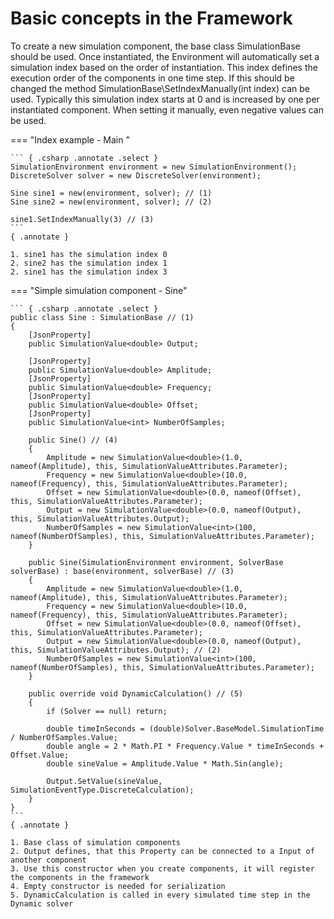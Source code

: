 # Basic concepts in the Framework

To create a new simulation component, the base class SimulationBase should be used.
Once instantiated, the Environment will automatically set a simulation index based on the order of instantiation.
This index defines the execution order of the components in one time step.
If this should be changed the method SimulationBase\SetIndexManually(int index) can be used.
Typically this simulation index starts at 0 and is increased by one per instantiated component.
When setting it manually, even negative values can be used.

=== "Index example - Main "
	
    ``` { .csharp .annotate .select }
	SimulationEnvironment environment = new SimulationEnvironment();
	DiscreteSolver solver = new DiscreteSolver(environment);

	Sine sine1 = new(environment, solver); // (1)
	Sine sine2 = new(environment, solver); // (2)
	
	sine1.SetIndexManually(3) // (3)
    ```    
	{ .annotate }

	1. sine1 has the simulation index 0
	2. sine2 has the simulation index 1
	2. sine1 has the simulation index 3

   
=== "Simple simulation component - Sine" 

    ``` { .csharp .annotate .select }
	public class Sine : SimulationBase // (1)
    {
        [JsonProperty]
        public SimulationValue<double> Output;

        [JsonProperty] 
        public SimulationValue<double> Amplitude;
        [JsonProperty] 
        public SimulationValue<double> Frequency;
        [JsonProperty] 
        public SimulationValue<double> Offset;
        [JsonProperty] 
        public SimulationValue<int> NumberOfSamples;

        public Sine() // (4)
        {
            Amplitude = new SimulationValue<double>(1.0, nameof(Amplitude), this, SimulationValueAttributes.Parameter);
            Frequency = new SimulationValue<double>(10.0, nameof(Frequency), this, SimulationValueAttributes.Parameter);
            Offset = new SimulationValue<double>(0.0, nameof(Offset), this, SimulationValueAttributes.Parameter);
            Output = new SimulationValue<double>(0.0, nameof(Output), this, SimulationValueAttributes.Output);
            NumberOfSamples = new SimulationValue<int>(100, nameof(NumberOfSamples), this, SimulationValueAttributes.Parameter);
        }

        public Sine(SimulationEnvironment environment, SolverBase solverBase) : base(environment, solverBase) // (3)
        {
            Amplitude = new SimulationValue<double>(1.0, nameof(Amplitude), this, SimulationValueAttributes.Parameter);
            Frequency = new SimulationValue<double>(10.0, nameof(Frequency), this, SimulationValueAttributes.Parameter);
            Offset = new SimulationValue<double>(0.0, nameof(Offset), this, SimulationValueAttributes.Parameter);
            Output = new SimulationValue<double>(0.0, nameof(Output), this, SimulationValueAttributes.Output); // (2)
            NumberOfSamples = new SimulationValue<int>(100, nameof(NumberOfSamples), this, SimulationValueAttributes.Parameter);
        }

        public override void DynamicCalculation() // (5)
        {
            if (Solver == null) return;

            double timeInSeconds = (double)Solver.BaseModel.SimulationTime / NumberOfSamples.Value;
            double angle = 2 * Math.PI * Frequency.Value * timeInSeconds + Offset.Value;
            double sineValue = Amplitude.Value * Math.Sin(angle);

            Output.SetValue(sineValue, SimulationEventType.DiscreteCalculation);
        }
    }
    ```    
	{ .annotate }

	1. Base class of simulation components
	2. Output defines, that this Property can be connected to a Input of another component
	3. Use this constructor when you create components, it will register the components in the framework
	4. Empty constructor is needed for serialization
    5. DynamicCalculation is called in every simulated time step in the Dynamic solver
	